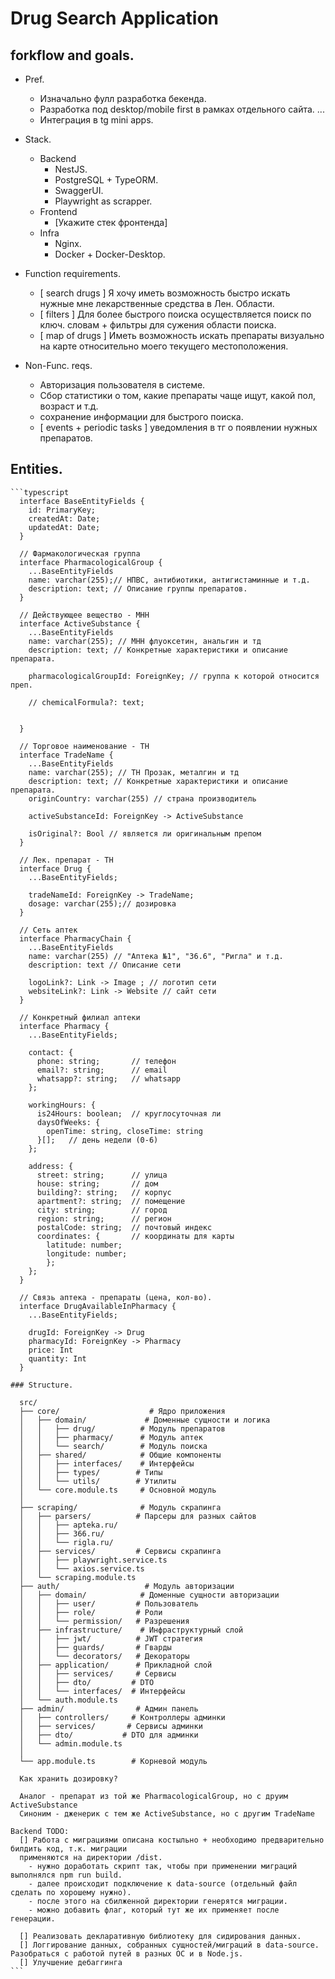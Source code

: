 # Drug Search Application
  ## forkflow and goals.

  * Pref.
      - Изначально фулл разработка бекенда.
      - Разработка под desktop/mobile first в рамках отдельного сайта.
      ...
      - Интеграция в tg mini apps. 

  * Stack.
    - Backend
      - NestJS.
      - PostgreSQL + TypeORM.
      - SwaggerUI.
      - Playwright as scrapper.
    - Frontend
      - [Укажите стек фронтенда]
    - Infra
      - Nginx.
      - Docker + Docker-Desktop.
    
  * Function requirements.
      - [ search drugs ] Я хочу иметь возможность быстро искать нужные мне лекарственные средства в Лен. Области.
      - [ filters ] Для более быстрого поиска осуществляется поиск по ключ. словам + фильтры для сужения области поиска.
      - [ map of drugs ] Иметь возможность искать препараты визуально на карте относительно моего текущего местоположения.

  * Non-Func. reqs.
      - Авторизация пользователя в системе.
      - Сбор статистики о том, какие препараты чаще ищут, какой пол, возраст и т.д.
      - сохранение информации для быстрого поиска.
      - [ events + periodic tasks ] уведомления в тг о появлении нужных препаратов.
  
  ## Entities.

    ```typescript
      interface BaseEntityFields {
        id: PrimaryKey;
        createdAt: Date;
        updatedAt: Date;
      }

      // Фармакологическая группа
      interface PharmacologicalGroup {
        ...BaseEntityFields
        name: varchar(255);// НПВС, антибиотики, антигистаминные и т.д.
        description: text; // Описание группы препаратов. 
      }

      // Действующее вещество - МНН 
      interface ActiveSubstance {
        ...BaseEntityFields
        name: varchar(255); // МНН флуоксетин, анальгин и тд
        description: text; // Конкретные характеристики и описание препарата.

        pharmacologicalGroupId: ForeignKey; // группа к которой относится преп.

        // chemicalFormula?: text;


      }

      // Торговое наименование - ТН
      interface TradeName {
        ...BaseEntityFields
        name: varchar(255); // ТН Прозак, металгин и тд
        description: text; // Конкретные характеристики и описание препарата.
        originCountry: varchar(255) // страна производитель

        activeSubstanceId: ForeignKey -> ActiveSubstance

        isOriginal?: Bool // является ли оригинальным препом 
      }

      // Лек. препарат - ТН 
      interface Drug {
        ...BaseEntityFields;

        tradeNameId: ForeignKey -> TradeName;
        dosage: varchar(255);// дозировка
      }

      // Сеть аптек
      interface PharmacyChain {
        ...BaseEntityFields
        name: varchar(255) // "Аптека №1", "36.6", "Ригла" и т.д.
        description: text // Описание сети

        logoLink?: Link -> Image ; // логотип сети
        websiteLink?: Link -> Website // сайт сети
      }

      // Конкретный филиал аптеки
      interface Pharmacy {
        ...BaseEntityFields;

        contact: {
          phone: string;       // телефон
          email?: string;      // email
          whatsapp?: string;   // whatsapp
        };

        workingHours: {
          is24Hours: boolean;  // круглосуточная ли
          daysOfWeeks: {
            openTime: string, closeTime: string
          }[];   // день недели (0-6)
        };

        address: {
          street: string;      // улица
          house: string;       // дом
          building?: string;   // корпус
          apartment?: string;  // помещение
          city: string;        // город
          region: string;      // регион
          postalCode: string;  // почтовый индекс
          coordinates: {       // координаты для карты
            latitude: number;
            longitude: number;
            };
        };
      }

      // Связь аптека - препараты (цена, кол-во).
      interface DrugAvailableInPharmacy {
        ...BaseEntityFields;

        drugId: ForeignKey -> Drug
        pharmacyId: ForeignKey -> Pharmacy
        price: Int
        quantity: Int
      }

    ### Structure.
      
      src/
      ├── core/                    # Ядро приложения
      │   ├── domain/             # Доменные сущности и логика
      │   │   ├── drug/          # Модуль препаратов
      │   │   ├── pharmacy/      # Модуль аптек
      │   │   └── search/        # Модуль поиска
      │   ├── shared/            # Общие компоненты
      │   │   ├── interfaces/    # Интерфейсы
      │   │   ├── types/        # Типы
      │   │   └── utils/        # Утилиты
      │   └── core.module.ts     # Основной модуль
      │
      ├── scraping/              # Модуль скрапинга
      │   ├── parsers/          # Парсеры для разных сайтов
      │   │   ├── apteka.ru/
      │   │   ├── 366.ru/
      │   │   └── rigla.ru/
      │   ├── services/         # Сервисы скрапинга
      │   │   ├── playwright.service.ts
      │   │   └── axios.service.ts
      │   └── scraping.module.ts
      ├── auth/                   # Модуль авторизации
      │   ├── domain/            # Доменные сущности авторизации
      │   │   ├── user/         # Пользователь
      │   │   ├── role/         # Роли
      │   │   └── permission/   # Разрешения
      │   ├── infrastructure/    # Инфраструктурный слой
      │   │   ├── jwt/          # JWT стратегия
      │   │   ├── guards/       # Гварды
      │   │   └── decorators/   # Декораторы
      │   ├── application/      # Прикладной слой
      │   │   ├── services/     # Сервисы
      │   │   ├── dto/         # DTO
      │   │   └── interfaces/  # Интерфейсы
      │   └── auth.module.ts
      ├── admin/                # Админ панель
      │   ├── controllers/     # Контроллеры админки
      │   ├── services/       # Сервисы админки
      │   ├── dto/           # DTO для админки
      │   └── admin.module.ts
      │
      └── app.module.ts        # Корневой модуль

      Как хранить дозировку? 

      Аналог - препарат из той же PharmacologicalGroup, но с друим ActiveSubstance
      Синоним - дженерик с тем же ActiveSubstance, но с другим TradeName

    Backend TODO:
      [] Работа с миграциями описана костыльно + необходимо предварительно билдить код, т.к. миграции
      применяются на директории /dist. 
        - нужно доработать скрипт так, чтобы при применении миграций выполнялся npm run build.
        - далее происходит подключение к data-source (отдельный файл сделать по хорошему нужно).
        - после этого на сбилженной директории генерятся миграции.
        - можно добавить флаг, который тут же их применяет после генерации.
        
      [] Реализовать декларативную библиотеку для сидирования данных.
      [] Логгирование данных, собранных сущностей/миграций в data-source. Разобраться с работой путей в разных ОС и в Node.js. 
      [] Улучшение дебаггинга
    ```
    
  
  
  

